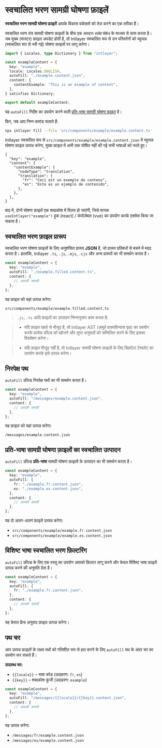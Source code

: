 # स्वचालित भरण सामग्री घोषणा फ़ाइलें

**स्वचालित भरण सामग्री घोषणा फ़ाइलें** आपके विकास वर्कफ़्लो को तेज़ करने का एक तरीका हैं।

स्वचालित भरण तंत्र सामग्री घोषणा फ़ाइलों के बीच एक _मास्टर-स्लेव_ संबंध के माध्यम से काम करता है। जब मुख्य (मास्टर) फ़ाइल अपडेट होती है, तो Intlayer स्वचालित रूप से उन परिवर्तनों को व्युत्पन्न (स्वचालित रूप से भरी गई) घोषणा फ़ाइलों पर लागू करेगा।

```ts fileName="src/components/example/example.content.ts"
import { Locales, type Dictionary } from "intlayer";

const exampleContent = {
  key: "example",
  locale: Locales.ENGLISH,
  autoFill: "./example.content.json",
  content: {
    contentExample: "This is an example of content",
  },
} satisfies Dictionary;

export default exampleContent;
```

यह `autoFill` निर्देश का उपयोग करने वाली [प्रति-भाषा सामग्री घोषणा फ़ाइल](https://github.com/aymericzip/intlayer/blob/main/docs/hi/per_locale_file.md) है।

फिर, जब आप निम्न कमांड चलाते हैं:

```bash
npx intlayer fill --file 'src/components/example/example.content.ts'
```

Intlayer स्वचालित रूप से `src/components/example/example.content.json` में व्युत्पन्न घोषणा फ़ाइल उत्पन्न करेगा, मुख्य फ़ाइल में अभी तक घोषित नहीं की गई सभी भाषाओं को भरते हुए।

```json5 fileName="src/components/example/example.content.json"
{
  "key": "example",
  "content": {
    "contentExample": {
      "nodeType": "translation",
      "translation": {
        "fr": "Ceci est un exemple de contenu",
        "es": "Este es un ejemplo de contenido",
      },
    },
  },
}
```

बाद में, दोनों घोषणा फ़ाइलें एक शब्दकोश में विलय हो जाएंगी, जिसे मानक `useIntlayer("example")` हुक (react) / कंपोज़ेबल (vue) का उपयोग करके एक्सेस किया जा सकता है।

## स्वचालित भरण फ़ाइल प्रारूप

स्वचालित भरण घोषणा फ़ाइलों के लिए अनुशंसित प्रारूप **JSON** है, जो प्रारूप प्रतिबंधों से बचने में मदद करता है। हालांकि, Intlayer `.ts`, `.js`, `.mjs`, `.cjs` और अन्य प्रारूपों का भी समर्थन करता है।

```ts fileName="src/components/example/example.content.ts"
const exampleContent = {
  key: "example",
  autoFill: "./example.filled.content.ts",
  content: {
    // आपकी सामग्री
  },
};
```

यह फ़ाइल को यहां उत्पन्न करेगा:

```
src/components/example/example.filled.content.ts
```

> `.js`, `.ts` आदि फ़ाइलों का उत्पादन निम्नानुसार काम करता है:

> - यदि फ़ाइल पहले से मौजूद है, तो Intlayer AST (अमूर्त वाक्यविन्यास वृक्ष) का उपयोग करके प्रत्येक फ़ील्ड को खोजने और लुप्त अनुवादों को सम्मिलित करने के लिए इसका विश्लेषण करेगा।

> - यदि फ़ाइल मौजूद नहीं है, तो Intlayer सामग्री घोषणा फ़ाइलों के लिए डिफ़ॉल्ट टेम्पलेट का उपयोग करके इसे उत्पन्न करेगा।

## निरपेक्ष पथ

`autoFill` फ़ील्ड निरपेक्ष पथों का भी समर्थन करता है।

```ts fileName="src/components/example/example.content.ts"
const exampleContent = {
  key: "example",
  autoFill: "/messages/example.content.json",
  content: {
    // आपकी सामग्री
  },
};
```

यह फ़ाइल को यहां उत्पन्न करेगा:

```
/messages/example.content.json
```

## प्रति-भाषा सामग्री घोषणा फ़ाइलों का स्वचालित उत्पादन

`autoFill` फ़ील्ड **प्रति-भाषा** सामग्री घोषणा फ़ाइलों के उत्पादन का भी समर्थन करता है।

```ts fileName="src/components/example/example.content.ts"
const exampleContent = {
  key: "example",
  autoFill: {
    fr: "./example.fr.content.json",
    es: "./example.es.content.json",
  },
  content: {
    // आपकी सामग्री
  },
};
```

यह दो अलग-अलग फ़ाइलें उत्पन्न करेगा:

- `src/components/example/example.fr.content.json`
- `src/components/example/example.es.content.json`

## विशिष्ट भाषा स्वचालित भरण फ़िल्टरिंग

`autoFill` फ़ील्ड के लिए एक वस्तु का उपयोग आपको फ़िल्टर लागू करने और केवल विशिष्ट भाषा फ़ाइलें उत्पन्न करने की अनुमति देता है।

```ts fileName="src/components/example/example.content.ts"
const exampleContent = {
  key: "example",
  autoFill: {
    fr: "./example.fr.content.json",
  },
  content: {
    // आपकी सामग्री
  },
};
```

यह केवल फ्रेंच अनुवाद फ़ाइल उत्पन्न करेगा।

## पथ चर

आप उत्पन्न फ़ाइलों के लक्ष्य पथों को गतिशील रूप से हल करने के लिए `autoFill` पथ के अंदर चर का उपयोग कर सकते हैं।

**उपलब्ध चर:**

- `{{locale}}` – भाषा कोड (उदाहरण: `fr`, `es`)
- `{{key}}` – शब्दकोश कुंजी (उदाहरण: `example`)

```ts fileName="src/components/example/example.content.ts"
const exampleContent = {
  key: "example",
  autoFill: "/messages/{{locale}}/{{key}}.content.json",
  content: {
    // आपकी सामग्री
  },
};
```

यह उत्पन्न करेगा:

- `/messages/fr/example.content.json`
- `/messages/es/example.content.json`
